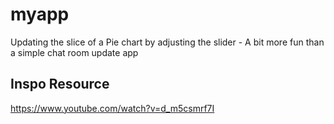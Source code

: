 # myapp

Updating the slice of a Pie chart by adjusting the slider - A bit more fun than a simple chat room update app

## Inspo Resource 
https://www.youtube.com/watch?v=d_m5csmrf7I